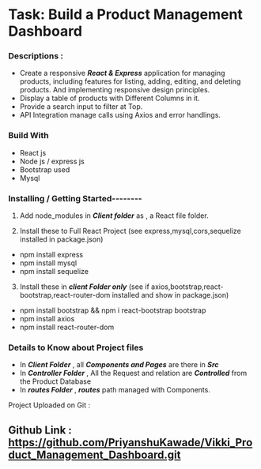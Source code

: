 # Task: Build a Product Management Dashboard

### Descriptions :
-  Create a responsive ***React & Express*** application for managing products, including features for listing, adding, editing, and deleting products.
   And implementing responsive design principles.
-   Display a table of products with Different Columns in it.
-   Provide a search input to filter at Top.
-   API Integration manage calls using Axios and error handlings.


### Build With
-   React js
-   Node js / express js
-   Bootstrap used
-   Mysql

### Installing / Getting Started--------
1. Add node_modules in ***Client folder*** as , a React file folder.
 
2. Install these to Full React Project (see express,mysql,cors,sequelize installed in package.json)

-  npm install express
-  npm install mysql
-  npm install sequelize



3.  Install these in ***client Folder only*** (see if axios,bootstrap,react-bootstrap,react-router-dom installed and show in package.json)

-  npm install bootstrap   &&  npm i react-bootstrap bootstrap
-  npm install axios
-  npm install react-router-dom


###   Details to Know about Project files
-  In  ***Client Folder*** , all ***Components and Pages*** are there in ***Src***
-  In ***Controller Folder*** , All the Request and  relation are ***Controlled*** from the Product Database
-  In  ***routes Folder*** , ***routes*** path managed with  Components.

Project Uploaded on Git :
## Github Link :  https://github.com/PriyanshuKawade/Vikki_Product_Management_Dashboard.git
